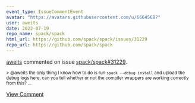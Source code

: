 ```yaml
---
event_type: IssueCommentEvent
avatar: "https://avatars.githubusercontent.com/u/6664568?"
user: aweits
date: 2022-07-19
repo_name: spack/spack
html_url: https://github.com/spack/spack/issues/31229
repo_url: https://github.com/spack/spack
---
```


<a href='https://github.com/aweits' target='_blank'>aweits</a> commented on issue <a href='https://github.com/spack/spack/issues/31229' target='_blank'>spack/spack#31229</a>.

<small>> @aweits the only thing I know how to do is run `spack --debug install` and upload the debug logs here, can you tell whether or not the compiler wrappers are working correctly from this?...</small>

<a href='https://github.com/spack/spack/issues/31229' target='_blank'>View Comment</a>